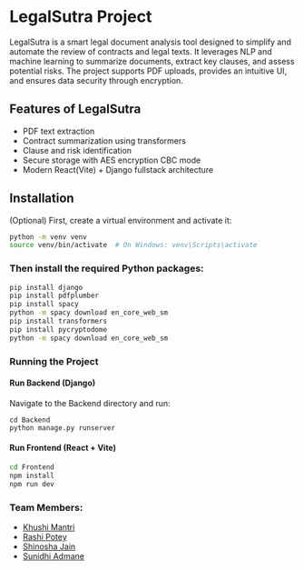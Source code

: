 # LegalSutra Project

LegalSutra is a smart legal document analysis tool designed to simplify and automate the review of contracts and legal texts. It leverages NLP and machine learning to summarize documents, extract key clauses, and assess potential risks. The project supports PDF uploads, provides an intuitive UI, and ensures data security through encryption.

## Features of LegalSutra
- PDF text extraction  
- Contract summarization using transformers  
- Clause and risk identification  
- Secure storage with AES encryption CBC mode
- Modern React(Vite) + Django fullstack architecture  

## Installation

(Optional) First, create a virtual environment and activate it:

```bash
python -m venv venv
source venv/bin/activate  # On Windows: venv\Scripts\activate
```
### Then install the required Python packages:
```bash
pip install django
pip install pdfplumber
pip install spacy
python -m spacy download en_core_web_sm
pip install transformers
pip install pycryptodome
python -m spacy download en_core_web_sm
```

### Running the Project

#### Run Backend (Django)
Navigate to the Backend directory and run:
```
cd Backend
python manage.py runserver
```

#### Run Frontend (React + Vite)
```bash
cd Frontend
npm install
npm run dev
```
### Team Members:
- [Khushi Mantri](https://github.com/kcode15)
- [Rashi Potey](https://github.com/Rashipotey)
- [Shinosha Jain](https://github.com/srj2005)
- [Sunidhi Admane](https://github.com/sunidhi09062004)
